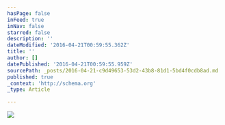 ```yaml
---
hasPage: false
inFeed: true
inNav: false
starred: false
description: ''
dateModified: '2016-04-21T00:59:55.362Z'
title: ''
author: []
datePublished: '2016-04-21T00:59:55.959Z'
sourcePath: _posts/2016-04-21-c9d49653-53d2-43b8-81d1-5bd4f0cdb8ad.md
published: true
_context: 'http://schema.org'
_type: Article

---
```

![](https://the-grid-user-content.s3-us-west-2.amazonaws.com/8a1aeb2c-7b5e-461d-9609-e6aa26dc0811.jpg)